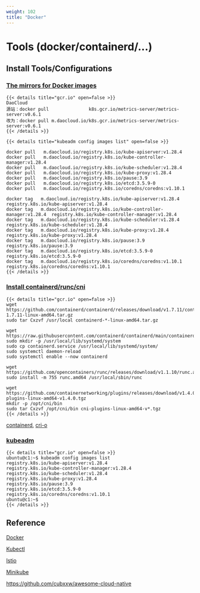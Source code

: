 ```yaml
---
weight: 102
title: "Docker"
---
```



# Tools (docker/containerd/...)

## Install Tools/Configurations

### [The mirrors for Docker images](https://www.cnblogs.com/wubolive/p/17317586.html)
    {{< details title="gcr.io" open=false >}}
    DaoCloud
    源站：docker pull               k8s.gcr.io/metrics-server/metrics-server:v0.6.1
    改为：docker pull m.daocloud.io/k8s.gcr.io/metrics-server/metrics-server:v0.6.1
    {{< /details >}}

    {{< details title="kubeadm config images list" open=false >}}
    
    docker pull   m.daocloud.io/registry.k8s.io/kube-apiserver:v1.28.4
    docker pull   m.daocloud.io/registry.k8s.io/kube-controller-manager:v1.28.4
    docker pull   m.daocloud.io/registry.k8s.io/kube-scheduler:v1.28.4
    docker pull   m.daocloud.io/registry.k8s.io/kube-proxy:v1.28.4
    docker pull   m.daocloud.io/registry.k8s.io/pause:3.9
    docker pull   m.daocloud.io/registry.k8s.io/etcd:3.5.9-0
    docker pull   m.daocloud.io/registry.k8s.io/coredns/coredns:v1.10.1

    docker tag   m.daocloud.io/registry.k8s.io/kube-apiserver:v1.28.4           registry.k8s.io/kube-apiserver:v1.28.4
    docker tag   m.daocloud.io/registry.k8s.io/kube-controller-manager:v1.28.4  registry.k8s.io/kube-controller-manager:v1.28.4
    docker tag   m.daocloud.io/registry.k8s.io/kube-scheduler:v1.28.4           registry.k8s.io/kube-scheduler:v1.28.4      
    docker tag   m.daocloud.io/registry.k8s.io/kube-proxy:v1.28.4               registry.k8s.io/kube-proxy:v1.28.4
    docker tag   m.daocloud.io/registry.k8s.io/pause:3.9                        registry.k8s.io/pause:3.9
    docker tag   m.daocloud.io/registry.k8s.io/etcd:3.5.9-0                     registry.k8s.io/etcd:3.5.9-0
    docker tag   m.daocloud.io/registry.k8s.io/coredns/coredns:v1.10.1          registry.k8s.io/coredns/coredns:v1.10.1
    {{< /details >}}


### [Install containerd/runc/cni](https://github.com/containerd/containerd/blob/main/docs/getting-started.md)
    {{< details title="gcr.io" open=false >}}
    wget https://github.com/containerd/containerd/releases/download/v1.7.11/containerd-1.7.11-linux-amd64.tar.gz
    sudo tar Cxzvf /usr/local containerd-*-linux-amd64.tar.gz

    wget https://raw.githubusercontent.com/containerd/containerd/main/containerd.service
    sudo mkdir -p /usr/local/lib/systemd/system
    sudo cp containerd.service /usr/local/lib/systemd/system/
    sudo systemctl daemon-reload
    sudo systemctl enable --now containerd

    wget https://github.com/opencontainers/runc/releases/download/v1.1.10/runc.amd64
    sudo install -m 755 runc.amd64 /usr/local/sbin/runc

    wget https://github.com/containernetworking/plugins/releases/download/v1.4.0/cni-plugins-linux-amd64-v1.4.0.tgz
    mkdir -p /opt/cni/bin
    sudo tar Cxzvf /opt/cni/bin cni-plugins-linux-amd64-v*.tgz
    {{< /details >}}
[containerd](https://containerd.io/), [cri-o](https://cri-o.io/)


### [kubeadm](https://kubernetes.io/docs/reference/setup-tools/kubeadm/)

    {{< details title="gcr.io" open=false >}}
    ubuntu@c1:~$ kubeadm config images list
    registry.k8s.io/kube-apiserver:v1.28.4
    registry.k8s.io/kube-controller-manager:v1.28.4
    registry.k8s.io/kube-scheduler:v1.28.4
    registry.k8s.io/kube-proxy:v1.28.4
    registry.k8s.io/pause:3.9
    registry.k8s.io/etcd:3.5.9-0
    registry.k8s.io/coredns/coredns:v1.10.1
    ubuntu@c1:~$
    {{< /details >}}

## Reference

[Docker](https://docs.docker.com/engine/install/ubuntu/#install-using-the-convenience-script)

[Kubectl](https://kubernetes.io/docs/tasks/tools/install-kubectl-linux/)

[Istio](https://istio.io/latest/docs/setup/getting-started/)

[Minikube](https://minikube.sigs.k8s.io/docs/start/)

https://github.com/cubxxw/awesome-cloud-native






